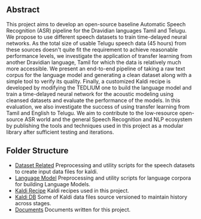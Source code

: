 ## Abstract

This project aims to develop an open-source baseline Automatic
Speech Recognition (ASR) pipeline for the Dravidian languages Tamil
and Telugu. We propose to use different speech datasets to train time-delayed
neural networks. As the total size of usable Telugu speech data (45 hours) from
these sources doesn't quite fit the requirement to achieve reasonable
performance levels, we investigate the application of transfer learning from
another Dravidian language, Tamil for which the data is relatively much more accessible. 
We present an end-to-end pipeline of taking a raw text corpus for the language model and
generating a clean dataset along with a simple tool to verify its quality.
Finally, a customized Kaldi recipe is developed by modifying the TEDLIUM one
to build the language model and train a time-delayed neural network for the acoustic modeling
using cleansed datasets and evaluate the performance of the models. In this evaluation, we also investigate the success of
using transfer learning from Tamil and English to Telugu. We aim to contribute to the low-resource open-source
ASR world and the general Speech Recognition and NLP ecosystem by publishing the
tools and techniques used in this project as a modular library after sufficient
testing and iterations.

## Folder Structure
- [Dataset Related](dataset_related/) Preprocessing and utility scripts for the speech datasets to create input data files for kaldi.
- [Language Model](dataset_related/) Preprocessing and utility scripts for  language corpora for building Language Models.
- [Kaldi Recipe](kaldi_tamtel_recipe/) Kaldi recipes used in this project.
- [Kaldi DB](kaldi_tamtel_db/) Some of Kaldi data files source versioned to maintain history across stages.
- [Documents](documents/) Documents written for this project.
